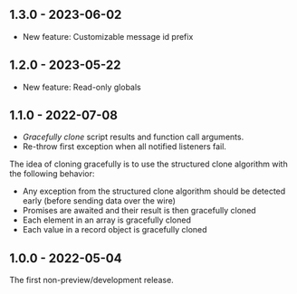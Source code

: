 ## 1.3.0 - 2023-06-02

- New feature: Customizable message id prefix

## 1.2.0 - 2023-05-22

- New feature: Read-only globals

## 1.1.0 - 2022-07-08

- *Gracefully clone* script results and function call arguments.
- Re-throw first exception when all notified listeners fail.

The idea of cloning gracefully is to use the structured clone algorithm with the following behavior:

- Any exception from the structured clone algorithm should be detected early (before sending data over the wire)
- Promises are awaited and their result is then gracefully cloned
- Each element in an array is gracefully cloned
- Each value in a record object is gracefully cloned

## 1.0.0 - 2022-05-04

The first non-preview/development release.
